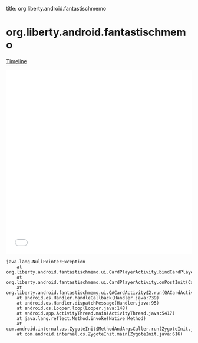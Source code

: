 title: org.liberty.android.fantastischmemo

# org.liberty.android.fantastischmemo

[Timeline](./vis-timeline.html)

<iframe src="./vis-timeline.html" width="100%" height="500px" style="border:none;"></iframe>

```
java.lang.NullPointerException
	at org.liberty.android.fantastischmemo.ui.CardPlayerActivity.bindCardPlayerService(CardPlayerActivity.java:213)
	at org.liberty.android.fantastischmemo.ui.CardPlayerActivity.onPostInit(CardPlayerActivity.java:111)
	at org.liberty.android.fantastischmemo.ui.QACardActivity$2.run(QACardActivity.java:648)
	at android.os.Handler.handleCallback(Handler.java:739)
	at android.os.Handler.dispatchMessage(Handler.java:95)
	at android.os.Looper.loop(Looper.java:148)
	at android.app.ActivityThread.main(ActivityThread.java:5417)
	at java.lang.reflect.Method.invoke(Native Method)
	at com.android.internal.os.ZygoteInit$MethodAndArgsCaller.run(ZygoteInit.java:726)
	at com.android.internal.os.ZygoteInit.main(ZygoteInit.java:616)

```



